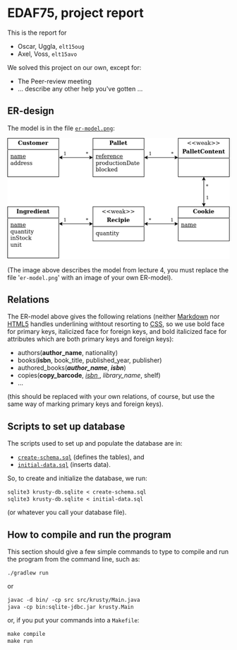 # EDAF75, project report

This is the report for

+ Oscar, Uggla, `elt15oug`
+ Axel, Voss, `elt15avo`

We solved this project on our own, except for:

+ The Peer-review meeting
+ ... describe any other help you've gotten ...

## ER-design

The model is in the file [`er-model.png`](er-model.png):

![alt text](er-model.png "Er-modle")

(The image above describes the model from lecture 4, you
must replace the file '`er-model.png`' with an image of your
own ER-model).

## Relations

The ER-model above gives the following relations (neither
[Markdown](https://docs.gitlab.com/ee/user/markdown.html)
nor [HTML5](https://en.wikipedia.org/wiki/HTML5) handles
underlining withtout resorting to
[CSS](https://en.wikipedia.org/wiki/Cascading_Style_Sheets),
so we use bold face for primary keys, italicized face for
foreign keys, and bold italicized face for attributes which
are both primary keys and foreign keys):

+ authors(**author_name**, nationality)
+ books(**isbn**, book_title, published_year, publisher)
+ authored_books(**_author_name_**, **_isbn_**)
+ copies(**copy_barcode**, <ins> _isbn_ </ins>, _library_name_, shelf)
+ ...

(this should be replaced with your own relations, of course,
but use the same way of marking primary keys and foreign
keys).

## Scripts to set up database

The scripts used to set up and populate the database are in:

+ [`create-schema.sql`](create-schema.sql) (defines the tables), and
+ [`initial-data.sql`](initial-data.sql) (inserts data).

So, to create and initialize the database, we run:

```shell
sqlite3 krusty-db.sqlite < create-schema.sql
sqlite3 krusty-db.sqlite < initial-data.sql
```

(or whatever you call your database file).

## How to compile and run the program

This section should give a few simple commands to type to
compile and run the program from the command line, such as:

```shell
./gradlew run
```

or

```shell
javac -d bin/ -cp src src/krusty/Main.java
java -cp bin:sqlite-jdbc.jar krusty.Main
```

or, if you put your commands into a `Makefile`:

```shell
make compile
make run
```
